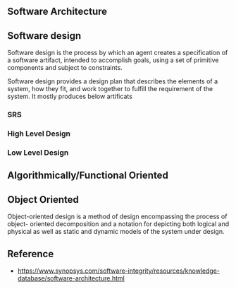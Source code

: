 

## Software Architecture

##  Software design
Software design is the process by which an agent creates a specification of a software artifact, intended to accomplish goals, using a set of primitive components and subject to constraints.

Software design provides a design plan that describes the elements of a system, how they fit, and work together to fulfill the requirement of the system.
It mostly produces below artificats

### SRS

### High Level Design

### Low Level Design

## Algorithmically/Functional Oriented

## Object Oriented

Object-oriented design is a method of design encompassing the process of object-
oriented decomposition and a notation for depicting both logical and physical as
well as static and dynamic models of the system under design.


## Reference
* https://www.synopsys.com/software-integrity/resources/knowledge-database/software-architecture.html
